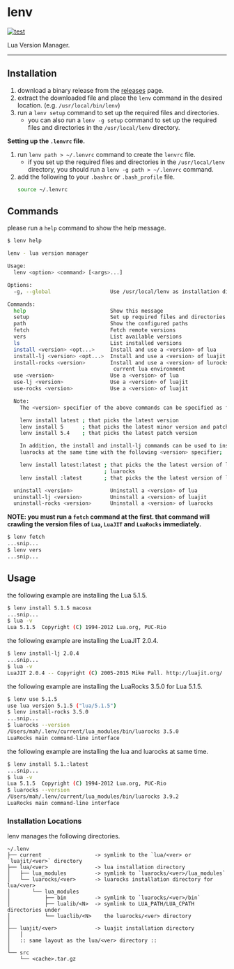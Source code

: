 lenv
=========

[![test](https://github.com/mah0x211/lenv/actions/workflows/test.yml/badge.svg)](https://github.com/mah0x211/lenv/actions/workflows/test.yml)

Lua Version Manager.

---

## Installation

1. download a binary release from the [releases](https://github.com/mah0x211/lenv/releases) page.
2. extract the downloaded file and place the `lenv` command in the desired location. (e.g. `/usr/local/bin/lenv`)
3. run a `lenv setup` command to set up the required files and directories.
    - you can also run a `lenv -g setup` command to set up the required files and directories in the `/usr/local/lenv` directory.

**Setting up the `.lenvrc` file.**

1. run `lenv path > ~/.lenvrc` command to create the `lenvrc` file.
    - if you set up the required files and directories in the `/usr/local/lenv` directory, you should run a `lenv -g path > ~/.lenvrc` command.
2. add the following to your `.bashrc` or `.bash_profile` file.
    ```sh
    source ~/.lenvrc
    ```


## Commands

please run a `help` command to show the help message.

```sh
$ lenv help

lenv - lua version manager

Usage:
  lenv <option> <command> [<args>...]

Options:
  -g, --global                   Use /usr/local/lenv as installation directory

Commands:
  help                           Show this message
  setup                          Set up required files and directories
  path                           Show the configured paths
  fetch                          Fetch remote versions
  vers                           List available versions
  ls                             List installed versions
  install <version> <opt...>     Install and use a <version> of lua
  install-lj <version> <opt...>  Install and use a <version> of luajit
  install-rocks <version>        Install and use a <version> of lurocks in
                                  current lua environment
  use <version>                  Use a <version> of lua
  use-lj <version>               Use a <version> of luajit
  use-rocks <version>            Use a <version> of luajit

  Note:
    The <version> specifier of the above commands can be specified as follows;

    lenv install latest ; that picks the latest version
    lenv install 5      ; that picks the latest minor version and patch version
    lenv install 5.4    ; that picks the latest patch version

    In addition, the install and install-lj commands can be used to install
    luarocks at the same time with the following <version> specifier;

    lenv install latest:latest ; that picks the the latest version of lua and
                               ; luarocks
    lenv install :latest       ; that picks the the latest version of luarocks

  uninstall <version>            Uninstall a <version> of lua
  uninstall-lj <version>         Uninstall a <version> of luajit
  uninstall-rocks <version>      Uninstall a <version> of luarocks

```

**NOTE: you must run a `fetch` command at the first. that command will crawling the version files of `Lua`, `LuaJIT` and `LuaRocks` immediately.**

```sh
$ lenv fetch
...snip...
$ lenv vers
...snip...
```


## Usage

the following example are installing the Lua 5.1.5.

```sh
$ lenv install 5.1.5 macosx
...snip...
$ lua -v
Lua 5.1.5  Copyright (C) 1994-2012 Lua.org, PUC-Rio
```

the following example are installing the LuaJIT 2.0.4.

```sh
$ lenv install-lj 2.0.4
...snip...
$ lua -v
LuaJIT 2.0.4 -- Copyright (C) 2005-2015 Mike Pall. http://luajit.org/
```

the following example are installing the LuaRocks 3.5.0 for Lua 5.1.5.

```sh
$ lenv use 5.1.5
use lua version 5.1.5 ("lua/5.1.5")
$ lenv install-rocks 3.5.0
...snip...
$ luarocks --version
/Users/mah/.lenv/current/lua_modules/bin/luarocks 3.5.0
LuaRocks main command-line interface
```

the following example are installing the lua and luarocks at same time.

```sh
$ lenv install 5.1.:latest
...snip...
$ lua -v
Lua 5.1.5  Copyright (C) 1994-2012 Lua.org, PUC-Rio
$ luarocks --version
/Users/mah/.lenv/current/lua_modules/bin/luarocks 3.9.2
LuaRocks main command-line interface
```


### Installation Locations 

lenv manages the following directories.

```
~/.lenv
├── current                 -> symlink to the `lua/<ver> or `luajit/<ver>` directory
├── lua/<ver>               -> lua installation directory
│   ├── lua_modules         -> symlink to `luarocks/<ver>/lua_modules`
│   └── luarocks/<ver>      -> luarocks installation directory for lua/<ver>
│       └── lua_modules
│           ├── bin         -> symlink to `luarocks/<ver>/bin`
│           ├── lualib/<N>  -> symlink to LUA_PATH/LUA_CPATH directories under 
│           └── luaclib/<N>    the luarocks/<ver> directory
│
├── luajit/<ver>            -> luajit installation directory
│   │
│   :: same layout as the lua/<ver> directory ::
│
└── src
    └── <cache>.tar.gz
```
